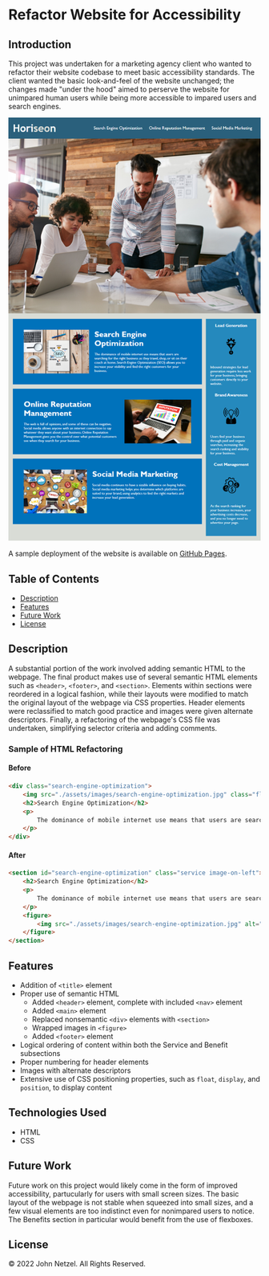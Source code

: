 # Refactor Website for Accessibility

## Introduction 

This project was undertaken for a marketing agency client who wanted to refactor their website codebase to meet basic accessibility standards. The client wanted the basic look-and-feel of the website unchanged; the changes made "under the hood" aimed to perserve the website for unimpared human users while being more accessible to impared users and search engines.

![The Horiseon webpage includes a navigation bar, a header image, and cards with text and images at the bottom of the page.](https://github.com/CommieDog/refactor-site/blob/main/assets/website-mockup.png)

A sample deployment of the website is available on [GitHub Pages](https://commiedog.github.io/refactor-site/).


## Table of Contents

* [Description](#description)
* [Features](#features)
* [Future Work](#future-work)
* [License](#license)


## Description

A substantial portion of the work involved adding semantic HTML to the webpage. The final product makes use of several semantic HTML elements such as `<header>`, `<footer>`, and `<section>`. Elements within sections were reordered in a logical fashion, while their layouts were modified to match the original layout of the webpage via CSS properties. Header elements were reclassified to match good practice and images were given alternate descriptors. Finally, a refactoring of the webpage's CSS file was undertaken, simplifying selector criteria and adding comments.

### Sample of HTML Refactoring
#### Before
```HTML
<div class="search-engine-optimization">
    <img src="./assets/images/search-engine-optimization.jpg" class="float-left" />
    <h2>Search Engine Optimization</h2>
    <p>
        The dominance of mobile internet use means that users are searching for the right business as they travel, shop, or sit on their couch at home. Search Engine Optimization (SEO) allows you to increase your visibility and find the right customers for your business.
    </p>
</div>
```
#### After
```HTML
<section id="search-engine-optimization" class="service image-on-left">
    <h2>Search Engine Optimization</h2>
    <p>
        The dominance of mobile internet use means that users are searching for the right business as they travel, shop, or sit on their couch at home. Search Engine Optimization (SEO) allows you to increase your visibility and find the right customers for your business.
    </p>
    <figure>
        <img src="./assets/images/search-engine-optimization.jpg" alt="Search engine optimization diagram on notebook"/>
    </figure>
</section>
```


## Features

* Addition of `<title>` element
* Proper use of semantic HTML
    * Added `<header>` element, complete with included `<nav>` element
    * Added `<main>` element
    * Replaced nonsemantic `<div>` elements with `<section>`
    * Wrapped images in `<figure>`
    * Added `<footer>` element
* Logical ordering of content within both the Service and Benefit subsections
* Proper numbering for header elements
* Images with alternate descriptors
* Extensive use of CSS positioning properties, such as `float`, `display`, and `position`, to display content


## Technologies Used

* HTML
* CSS


## Future Work

Future work on this project would likely come in the form of improved accessibility, partucularly for users with small screen sizes. The basic layout of the webpage is not stable when squeezed into small sizes, and a few visual elements are too indistinct even for nonimpared users to notice. The Benefits section in particular would benefit from the use of flexboxes.


## License

© 2022 John Netzel. All Rights Reserved.